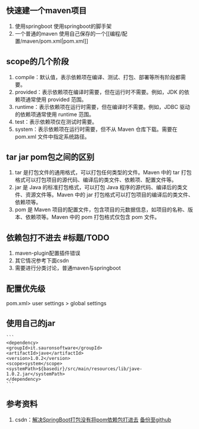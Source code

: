 ## 快速建一个maven项目
1. 使用springboot 使用springboot的脚手架
2. 一个普通的maven 使用自己保存的一个[[编程/配置/maven/pom.xml|pom.xml]]

## scope的几个阶段 
1. compile：默认值，表示依赖项在编译、测试、打包、部署等所有阶段都需要。
2. provided：表示依赖项在编译时需要，但在运行时不需要。例如，JDK 的依赖项通常使用 provided 范围。
3. runtime：表示依赖项在运行时需要，但在编译时不需要。例如，JDBC 驱动的依赖项通常使用 runtime 范围。
4. test：表示依赖项仅在测试时需要。
5. system：表示依赖项在运行时需要，但不从 Maven 仓库下载。需要在 pom.xml 文件中指定系统路径。

## tar jar pom包之间的区别
1. tar 是打包文件的通用格式，可以打包任何类型的文件。Maven 中的 tar 打包格式可以打包项目的源代码、编译后的类文件、依赖项、配置文件等。
2. jar 是 Java 的标准打包格式，可以打包 Java 程序的源代码、编译后的类文件、资源文件等。Maven 中的 jar 打包格式可以打包项目的编译后的类文件、依赖项等。
3. pom 是 Maven 项目的配置文件，包含项目的元数据信息，如项目的名称、版本、依赖项等。Maven 中的 pom 打包格式仅包含 pom 文件。

## 依赖包打不进去 #标题/TODO
1. maven-plugin配置插件错误
2. 其它情况参考下面csdn
3. 需要进行分类讨论，普通maven与springboot

## 配置优先级
pom.xml> user settings > global settings

## 使用自己的jar
    ```
    <dependency>
    <groupId>it.sauronsoftware</groupId>
    <artifactId>jave</artifactId>
    <version>1.0.2</version>
    <scope>system</scope>
    <systemPath>${basedir}/src/main/resources/lib/jave-1.0.2.jar</systemPath>
    </dependency>
    ```

## 参考资料
1. csdn：[解决SpringBoot打包没有将pom依赖包打进去](https://blog.csdn.net/MyronCham/article/details/105715760) [备份至github](https://github.com/githcc/webpage_self_markdown/blob/main/csdn/maven/README.md)